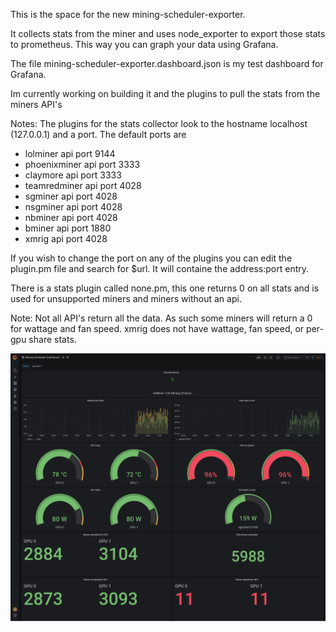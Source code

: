 This is the space for the new mining-scheduler-exporter. 

It collects stats from the miner and uses node_exporter to export those stats to prometheus.
This way you can graph your data using Grafana.

The file mining-scheduler-exporter.dashboard.json is my test dashboard for Grafana.

Im currently working on building it and the plugins to pull the stats from the miners API's

Notes: The plugins for the stats collector look to the hostname localhost (127.0.0.1) and a port. 
       The default ports are

 * lolminer api port 9144
 * phoenixminer api port 3333
 * claymore api port 3333
 * teamredminer api port 4028
 * sgminer api port 4028
 * nsgminer api port 4028
 * nbminer api port 4028
 * bminer api port 1880
 * xmrig api port 4028

If you wish to change the port on any of the plugins you can edit the plugin.pm file and search for $url. It will containe the address:port entry.

There is a stats plugin called none.pm, this one returns 0 on all stats and is used for unsupported miners and miners without an api.

Note: Not all API's return all the data. As such some miners will return a 0 for wattage and fan speed. xmrig does not have wattage, fan speed, or per-gpu share stats.

![lolminer](lolminer.png) 

